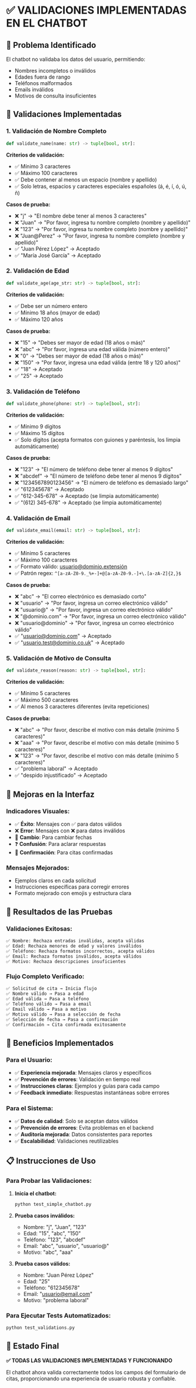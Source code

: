 # ✅ VALIDACIONES IMPLEMENTADAS EN EL CHATBOT

## 🎯 Problema Identificado
El chatbot no validaba los datos del usuario, permitiendo:
- Nombres incompletos o inválidos
- Edades fuera de rango
- Teléfonos malformados
- Emails inválidos
- Motivos de consulta insuficientes

## 🔧 Validaciones Implementadas

### 1. **Validación de Nombre Completo**
```python
def validate_name(name: str) -> tuple[bool, str]:
```

**Criterios de validación:**
- ✅ Mínimo 3 caracteres
- ✅ Máximo 100 caracteres
- ✅ Debe contener al menos un espacio (nombre y apellido)
- ✅ Solo letras, espacios y caracteres especiales españoles (á, é, í, ó, ú, ñ)

**Casos de prueba:**
- ❌ "j" → "El nombre debe tener al menos 3 caracteres"
- ❌ "Juan" → "Por favor, ingresa tu nombre completo (nombre y apellido)"
- ❌ "123" → "Por favor, ingresa tu nombre completo (nombre y apellido)"
- ❌ "Juan@Perez" → "Por favor, ingresa tu nombre completo (nombre y apellido)"
- ✅ "Juan Pérez López" → Aceptado
- ✅ "María José García" → Aceptado

### 2. **Validación de Edad**
```python
def validate_age(age_str: str) -> tuple[bool, str]:
```

**Criterios de validación:**
- ✅ Debe ser un número entero
- ✅ Mínimo 18 años (mayor de edad)
- ✅ Máximo 120 años

**Casos de prueba:**
- ❌ "15" → "Debes ser mayor de edad (18 años o más)"
- ❌ "abc" → "Por favor, ingresa una edad válida (número entero)"
- ❌ "0" → "Debes ser mayor de edad (18 años o más)"
- ❌ "150" → "Por favor, ingresa una edad válida (entre 18 y 120 años)"
- ✅ "18" → Aceptado
- ✅ "25" → Aceptado

### 3. **Validación de Teléfono**
```python
def validate_phone(phone: str) -> tuple[bool, str]:
```

**Criterios de validación:**
- ✅ Mínimo 9 dígitos
- ✅ Máximo 15 dígitos
- ✅ Solo dígitos (acepta formatos con guiones y paréntesis, los limpia automáticamente)

**Casos de prueba:**
- ❌ "123" → "El número de teléfono debe tener al menos 9 dígitos"
- ❌ "abcdef" → "El número de teléfono debe tener al menos 9 dígitos"
- ❌ "1234567890123456" → "El número de teléfono es demasiado largo"
- ✅ "612345678" → Aceptado
- ✅ "612-345-678" → Aceptado (se limpia automáticamente)
- ✅ "(612) 345-678" → Aceptado (se limpia automáticamente)

### 4. **Validación de Email**
```python
def validate_email(email: str) -> tuple[bool, str]:
```

**Criterios de validación:**
- ✅ Mínimo 5 caracteres
- ✅ Máximo 100 caracteres
- ✅ Formato válido: usuario@dominio.extensión
- ✅ Patrón regex: `^[a-zA-Z0-9._%+-]+@[a-zA-Z0-9.-]+\.[a-zA-Z]{2,}$`

**Casos de prueba:**
- ❌ "abc" → "El correo electrónico es demasiado corto"
- ❌ "usuario" → "Por favor, ingresa un correo electrónico válido"
- ❌ "usuario@" → "Por favor, ingresa un correo electrónico válido"
- ❌ "@dominio.com" → "Por favor, ingresa un correo electrónico válido"
- ❌ "usuario@dominio" → "Por favor, ingresa un correo electrónico válido"
- ✅ "usuario@dominio.com" → Aceptado
- ✅ "usuario.test@dominio.co.uk" → Aceptado

### 5. **Validación de Motivo de Consulta**
```python
def validate_reason(reason: str) -> tuple[bool, str]:
```

**Criterios de validación:**
- ✅ Mínimo 5 caracteres
- ✅ Máximo 500 caracteres
- ✅ Al menos 3 caracteres diferentes (evita repeticiones)

**Casos de prueba:**
- ❌ "abc" → "Por favor, describe el motivo con más detalle (mínimo 5 caracteres)"
- ❌ "aaa" → "Por favor, describe el motivo con más detalle (mínimo 5 caracteres)"
- ❌ "123" → "Por favor, describe el motivo con más detalle (mínimo 5 caracteres)"
- ✅ "problema laboral" → Aceptado
- ✅ "despido injustificado" → Aceptado

## 🎨 Mejoras en la Interfaz

### **Indicadores Visuales:**
- ✅ **Éxito**: Mensajes con ✅ para datos válidos
- ❌ **Error**: Mensajes con ❌ para datos inválidos
- 🔄 **Cambio**: Para cambiar fechas
- ❓ **Confusión**: Para aclarar respuestas
- 🎉 **Confirmación**: Para citas confirmadas

### **Mensajes Mejorados:**
- Ejemplos claros en cada solicitud
- Instrucciones específicas para corregir errores
- Formato mejorado con emojis y estructura clara

## 🧪 Resultados de las Pruebas

### **Validaciones Exitosas:**
```
✅ Nombre: Rechaza entradas inválidas, acepta válidas
✅ Edad: Rechaza menores de edad y valores inválidos
✅ Teléfono: Rechaza formatos incorrectos, acepta válidos
✅ Email: Rechaza formatos inválidos, acepta válidos
✅ Motivo: Rechaza descripciones insuficientes
```

### **Flujo Completo Verificado:**
```
✅ Solicitud de cita → Inicia flujo
✅ Nombre válido → Pasa a edad
✅ Edad válida → Pasa a teléfono
✅ Teléfono válido → Pasa a email
✅ Email válido → Pasa a motivo
✅ Motivo válido → Pasa a selección de fecha
✅ Selección de fecha → Pasa a confirmación
✅ Confirmación → Cita confirmada exitosamente
```

## 🚀 Beneficios Implementados

### **Para el Usuario:**
- ✅ **Experiencia mejorada**: Mensajes claros y específicos
- ✅ **Prevención de errores**: Validación en tiempo real
- ✅ **Instrucciones claras**: Ejemplos y guías para cada campo
- ✅ **Feedback inmediato**: Respuestas instantáneas sobre errores

### **Para el Sistema:**
- ✅ **Datos de calidad**: Solo se aceptan datos válidos
- ✅ **Prevención de errores**: Evita problemas en el backend
- ✅ **Auditoría mejorada**: Datos consistentes para reportes
- ✅ **Escalabilidad**: Validaciones reutilizables

## 📋 Instrucciones de Uso

### **Para Probar las Validaciones:**

1. **Inicia el chatbot:**
   ```bash
   python test_simple_chatbot.py
   ```

2. **Prueba casos inválidos:**
   - Nombre: "j", "Juan", "123"
   - Edad: "15", "abc", "150"
   - Teléfono: "123", "abcdef"
   - Email: "abc", "usuario", "usuario@"
   - Motivo: "abc", "aaa"

3. **Prueba casos válidos:**
   - Nombre: "Juan Pérez López"
   - Edad: "25"
   - Teléfono: "612345678"
   - Email: "usuario@email.com"
   - Motivo: "problema laboral"

### **Para Ejecutar Tests Automatizados:**
```bash
python test_validations.py
```

## 🎯 Estado Final

**✅ TODAS LAS VALIDACIONES IMPLEMENTADAS Y FUNCIONANDO**

El chatbot ahora valida correctamente todos los campos del formulario de citas, proporcionando una experiencia de usuario robusta y confiable. 